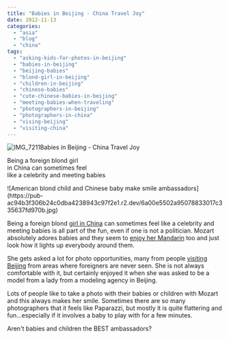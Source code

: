 ```yaml
---
title: "Babies in Beijing - China Travel Joy"
date: 2012-11-13
categories: 
  - "asia"
  - "blog"
  - "china"
tags: 
  - "asking-kids-for-photos-in-beijing"
  - "babies-in-beijing"
  - "beijing-babies"
  - "blond-girl-in-beijing"
  - "children-in-beijing"
  - "chinese-babies"
  - "cute-chinese-babies-in-beijing"
  - "meeting-babies-when-traveling"
  - "photographers-in-beijing"
  - "photographers-in-china"
  - "vising-beijing"
  - "visiting-china"
---
```


![IMG_7211](https://pub-ac94b3f306b24c0dba4238943c97f2e1.r2.dev/6a00e5502a95078833017c33563768970b.jpg)Babies in Beijing - 
China Travel Joy  
  
Being a foreign blond girl  
in China can sometimes feel  
like a celebrity and meeting babies

<!--more--> ![American blond child and Chinese baby make smile ambassadors](https://pub-ac94b3f306b24c0dba4238943c97f2e1.r2.dev/6a00e5502a95078833017c335637fd970b.jpg)  
  
Being a foreign blond [girl in China](https://pub-ac94b3f306b24c0dba4238943c97f2e1.r2.dev/2012/11/visiting-china-and-dragons.html "blond girl visiting China") can sometimes feel like a celebrity and meeting babies is all part of the fun, even if one is not a politician. Mozart absolutely adores babies and they seem to [enjoy her Mandarin](https://pub-ac94b3f306b24c0dba4238943c97f2e1.r2.dev/2012/02/mandarin-chinese-learning-at-home-and-abroad.html "learning mandarin ") too and just look how it lights up everybody around them.  
  
She gets asked a lot for photo opportunities, many from people [visiting Beijing](https://pub-ac94b3f306b24c0dba4238943c97f2e1.r2.dev/2012/11/forbidden-city-and-beijings-best.html "visiting Beijing") from areas where foreigners are never seen. She is not always comfortable with it, but certainly enjoyed it when she was asked to be a model from a lady from a modeling agency in Beijing.  
  
Lots of people like to take a photo with their babies or children with Mozart and this always makes her smile. Sometimes there are so many photographers that it feels like Paparazzi, but mostly it is quite flattering and fun...especially if it involves a baby to play with for a few minutes.  
  
Aren't babies and children the BEST ambassadors?
